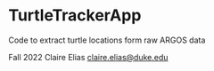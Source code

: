 # TurtleTrackerApp
Code to extract turtle locations form raw ARGOS data

Fall 2022
Claire Elias
claire.elias@duke.edu